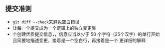 ## 提交准则

- `git diff --check`来避免空白错误
- 让每一个提交成为一个逻辑上的独立变更集
- 个创建优质提交信息，，信息应当以少于 50 个字符（25个汉字）的单行开始且简要地描述变更，接着是一个空白行，再接着是一个 更详细的解释